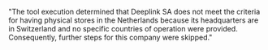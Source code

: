 "The tool execution determined that Deeplink SA does not meet the criteria for having physical stores in the Netherlands because its headquarters are in Switzerland and no specific countries of operation were provided. Consequently, further steps for this company were skipped."